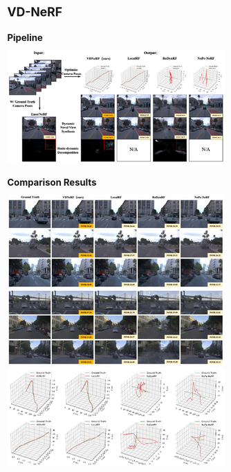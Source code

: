 # VD-NeRF
## Pipeline
<div align="center">
  <img src="VD-NeRF.png" width="800"/>
</div>

## Comparison Results
<div align="center">
    <img src="visual_results.jpg"/>
    <img src="localization_comparision.jpg" width=800/>
</div>
